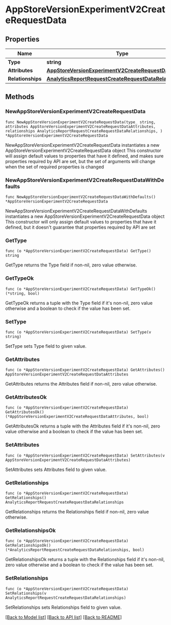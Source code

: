 # AppStoreVersionExperimentV2CreateRequestData

## Properties

Name | Type | Description | Notes
------------ | ------------- | ------------- | -------------
**Type** | **string** |  | 
**Attributes** | [**AppStoreVersionExperimentV2CreateRequestDataAttributes**](AppStoreVersionExperimentV2CreateRequestDataAttributes.md) |  | 
**Relationships** | [**AnalyticsReportRequestCreateRequestDataRelationships**](AnalyticsReportRequestCreateRequestDataRelationships.md) |  | 

## Methods

### NewAppStoreVersionExperimentV2CreateRequestData

`func NewAppStoreVersionExperimentV2CreateRequestData(type_ string, attributes AppStoreVersionExperimentV2CreateRequestDataAttributes, relationships AnalyticsReportRequestCreateRequestDataRelationships, ) *AppStoreVersionExperimentV2CreateRequestData`

NewAppStoreVersionExperimentV2CreateRequestData instantiates a new AppStoreVersionExperimentV2CreateRequestData object
This constructor will assign default values to properties that have it defined,
and makes sure properties required by API are set, but the set of arguments
will change when the set of required properties is changed

### NewAppStoreVersionExperimentV2CreateRequestDataWithDefaults

`func NewAppStoreVersionExperimentV2CreateRequestDataWithDefaults() *AppStoreVersionExperimentV2CreateRequestData`

NewAppStoreVersionExperimentV2CreateRequestDataWithDefaults instantiates a new AppStoreVersionExperimentV2CreateRequestData object
This constructor will only assign default values to properties that have it defined,
but it doesn't guarantee that properties required by API are set

### GetType

`func (o *AppStoreVersionExperimentV2CreateRequestData) GetType() string`

GetType returns the Type field if non-nil, zero value otherwise.

### GetTypeOk

`func (o *AppStoreVersionExperimentV2CreateRequestData) GetTypeOk() (*string, bool)`

GetTypeOk returns a tuple with the Type field if it's non-nil, zero value otherwise
and a boolean to check if the value has been set.

### SetType

`func (o *AppStoreVersionExperimentV2CreateRequestData) SetType(v string)`

SetType sets Type field to given value.


### GetAttributes

`func (o *AppStoreVersionExperimentV2CreateRequestData) GetAttributes() AppStoreVersionExperimentV2CreateRequestDataAttributes`

GetAttributes returns the Attributes field if non-nil, zero value otherwise.

### GetAttributesOk

`func (o *AppStoreVersionExperimentV2CreateRequestData) GetAttributesOk() (*AppStoreVersionExperimentV2CreateRequestDataAttributes, bool)`

GetAttributesOk returns a tuple with the Attributes field if it's non-nil, zero value otherwise
and a boolean to check if the value has been set.

### SetAttributes

`func (o *AppStoreVersionExperimentV2CreateRequestData) SetAttributes(v AppStoreVersionExperimentV2CreateRequestDataAttributes)`

SetAttributes sets Attributes field to given value.


### GetRelationships

`func (o *AppStoreVersionExperimentV2CreateRequestData) GetRelationships() AnalyticsReportRequestCreateRequestDataRelationships`

GetRelationships returns the Relationships field if non-nil, zero value otherwise.

### GetRelationshipsOk

`func (o *AppStoreVersionExperimentV2CreateRequestData) GetRelationshipsOk() (*AnalyticsReportRequestCreateRequestDataRelationships, bool)`

GetRelationshipsOk returns a tuple with the Relationships field if it's non-nil, zero value otherwise
and a boolean to check if the value has been set.

### SetRelationships

`func (o *AppStoreVersionExperimentV2CreateRequestData) SetRelationships(v AnalyticsReportRequestCreateRequestDataRelationships)`

SetRelationships sets Relationships field to given value.



[[Back to Model list]](../README.md#documentation-for-models) [[Back to API list]](../README.md#documentation-for-api-endpoints) [[Back to README]](../README.md)


